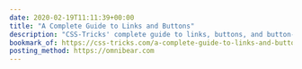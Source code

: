 ```yaml
---
date: 2020-02-19T11:11:39+00:00
title: "A Complete Guide to Links and Buttons"
description: "CSS-Tricks' complete guide to links, buttons, and button-like inputs in HTML, CSS, and JavaScript."
bookmark_of: https://css-tricks.com/a-complete-guide-to-links-and-buttons/
posting_method: https://omnibear.com
---
```

